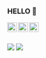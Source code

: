 ### HELLO 👋
<a href="https://www.linkedin.com/in/namanmalik">
  <img align="left" alt="Naman Malik - LinkedIn" width="22px" target=_blank src="https://cdn.jsdelivr.net/npm/simple-icons@v3/icons/linkedin.svg"/>
</a>
<a href="https://instagram.com/itsnamanmalik">
  <img align="left" alt="Naman Malik - Instagram" width="22px" target=_blank src="https://cdn.jsdelivr.net/npm/simple-icons@v3/icons/instagram.svg"/>
</a>
<a href="https://twitter.com/itsnamanmalik">
  <img align="left" alt="Naman Malik - Twitter" width="22px" target=_blank src="https://cdn.jsdelivr.net/npm/simple-icons@v3/icons/twitter.svg"/>
</a>
<br />
<br />

![](https://github-readme-stats.vercel.app/api?username=itsnamanmalik&show_icons=true&count_private=true&line_height=40)
![](https://github-readme-stats.vercel.app/api/top-langs/?username=itsnamanmalik&hide=html,css,javascript)
